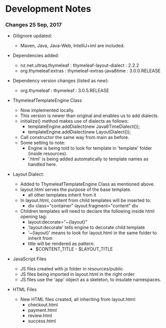 # Development Notes

### Changes 25 Sep, 2017
- Gitignore updated:
    + Maven, Java, Java-Web, IntelliJ+iml are included.
    
- Dependencies added:
    + nz.net.ultraq.thymeleaf : thymeleaf-layout-dialect : 2.2.2
    + org.thymeleaf.extras : thymeleaf-extras-java8time : 3.0.0.RELEASE

- Dependency version changes (listed as new):
    + org.thymeleaf : thymeleaf : 3.0.5.RELEASE

- ThymeleafTemplateEngine Class
    + Now implemented locally.
    + This version is newer than original and enables us to add dialects.
    + initialize() method makes use of dialects as follows:
        - templateEngine.addDialect(new Java8TimeDialect());
        - templateEngine.addDialect(new LayoutDialect());
    + Call constructor the same way from main as before.
    + Some setting to note:
        - Engine is being told to look for template in 'template' folder (inside resources).
        - '.html' is being added automatically to template names as handled here.

- Layout Dialect:
    + Added to ThymeleafTemplateEngine Class as mentioned above.
    + layout.html serves the purpose of the base template.
        - all other templates inherit from it
    + In layout.html, content from child templates will be inserted to:
        - div class="container" layout:fragment="content" div
    + Children templates will need to declare the following inside html opening tag:
        - layout:decorate="~{layout}"
        - 'layout:decorate' tells engine to decorate child template
        - '~{layout}' means to look for layout.html in the same folder to inherit from
        - title will be rendered as pattern:
            + $CONTENT_TITLE - $LAYOUT_TITLE

- JavaScript Files
    + JS files created with js folder in resources/public
    + JS files being imported in layout.html in the right order
    + JS files use the 'app' object as a skeleton, to insulate namespaces.

- HTML Files
    + New HTML files created, all inheriting from layout.html:
        - checkout.html
        - payment.html
        - review.html
        - success.html
